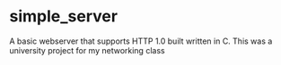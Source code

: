 # simple_server
A basic webserver that supports HTTP 1.0 built written in C. This was a university project for my networking class

